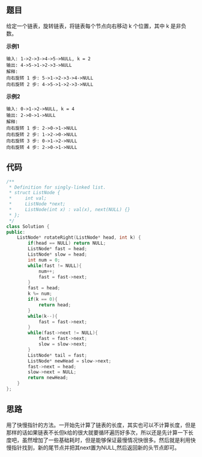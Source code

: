 ## 题目
给定一个链表，旋转链表，将链表每个节点向右移动 k 个位置，其中 k 是非负数。

**示例1**
```
输入: 1->2->3->4->5->NULL, k = 2
输出: 4->5->1->2->3->NULL
解释:
向右旋转 1 步: 5->1->2->3->4->NULL
向右旋转 2 步: 4->5->1->2->3->NULL
```

**示例2**
```
输入: 0->1->2->NULL, k = 4
输出: 2->0->1->NULL
解释:
向右旋转 1 步: 2->0->1->NULL
向右旋转 2 步: 1->2->0->NULL
向右旋转 3 步: 0->1->2->NULL
向右旋转 4 步: 2->0->1->NULL
```

## 代码
```C++
/**
 * Definition for singly-linked list.
 * struct ListNode {
 *     int val;
 *     ListNode *next;
 *     ListNode(int x) : val(x), next(NULL) {}
 * };
 */
class Solution {
public:
    ListNode* rotateRight(ListNode* head, int k) {
        if(head == NULL) return NULL;
        ListNode* fast = head;
        ListNode* slow = head;
        int num = 0;
        while(fast != NULL){
            num++;
            fast = fast->next;
        }
        fast = head;
        k %= num;
        if(k == 0){
            return head;
        }
        while(k--){
            fast = fast->next;
        }
        while(fast->next != NULL){
            fast = fast->next;
            slow = slow->next;
        }
        ListNode* tail = fast;
        ListNode* newHead = slow->next;
        fast->next = head;
        slow->next = NULL;
        return newHead;
    }
};
```
## 思路

用了快慢指针的方法。一开始先计算了链表的长度，其实也可以不计算长度，但是那样的话如果链表不长但k给的很大就要循环遍历好多次，所以还是先计算一下长度吧，虽然增加了一些基础耗时，但是能够保证最慢情况快很多。然后就是利用快慢指针找到，新的尾节点并把其next置为NULL,然后返回新的头节点即可。